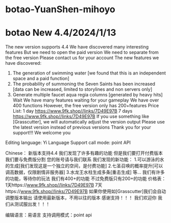 # botao-YuanShen-mihoyo
# botao New 4.4/2024/1/13
The new version supports 4.4
We have discovered many interesting features
But we need to open the paid version
We need to separate from the free version
Please contact us for your account
The new features we have discovered:
1. The generation of swimming water [we found that this is an independent space and a paid function]
2. The probability of summoning the Seven Saints has been increased [data can be increased, limited to storylines and non servers only]
3. Generate multiple faucet aqua regia columns [generated by heavy hits]
Wait
We have many features waiting for your gameplay
We have over 400 functions
However, the free version only has 200+features
Price List:
1 day https://www.9fk.shop//links/7D49E97B
7 days https://www.9fk.shop//links/7D49E97B
If you use something like [Grasscutter], we will automatically adjust the version output
Please use the latest version instead of previous versions
Thank you for your support!!!
We welcome you

Editing language: Yi Language
Support call mode: point API

Chinese：
新版本支持4.4
我们发现了许多有趣的功能
但是我们要打开付费版本
我们要与免费版分割
您的账号请与我们联系
我们发现的新功能：
1.可以游泳的水的生成[我们发现这是一个独立的空间，是付费功能]
2.七圣召唤的概率提升[可以调高数据，仅限剧情非服务器]
3.水龙王水柱生成多条[重击生成]
等...
我们有许多的功能，等待你的玩法
我们有400+的功能
不过免费版只有200+的功能
价格表：
1天https://www.9fk.shop//links/7D49E97B
7天https://www.9fk.shop//links/7D49E97B
如果你使用如[Grasscutter]我们会自动调整版本输出
请使用最新版本，不用以往的版本
感谢支持！！！
我们欢迎你
我们从测试服出发！！！

编辑语言：易语言
支持调用模式：point api
